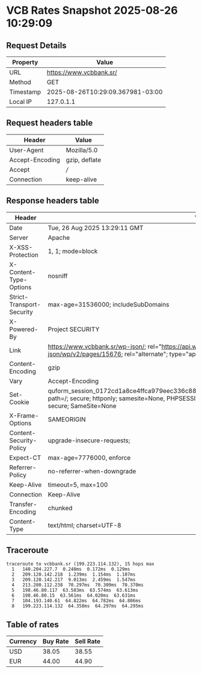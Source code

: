 # VCB Rates Snapshot 2025-08-26 10:29:09
## Request Details

| Property | Value |
|----------|-------|
| URL | https://www.vcbbank.sr/ |
| Method | GET |
| Timestamp | 2025-08-26T10:29:09.367981-03:00 |
| Local IP | 127.0.1.1 |
    
## Request headers table

| Header | Value |
|--------|-------|
| User-Agent | Mozilla/5.0 |
| Accept-Encoding | gzip, deflate |
| Accept | */* |
| Connection | keep-alive |

    
## Response headers table
| Header | Value |
|--------|-------|
| Date | Tue, 26 Aug 2025 13:29:11 GMT |
| Server | Apache |
| X-XSS-Protection | 1, 1; mode=block |
| X-Content-Type-Options | nosniff |
| Strict-Transport-Security | max-age=31536000; includeSubDomains |
| X-Powered-By | Project SECURITY |
| Link | <https://www.vcbbank.sr/wp-json/>; rel="https://api.w.org/", <https://www.vcbbank.sr/wp-json/wp/v2/pages/15676>; rel="alternate"; type="application/json", <https://www.vcbbank.sr/>; rel=shortlink |
| Content-Encoding | gzip |
| Vary | Accept-Encoding |
| Set-Cookie | quform_session_0172cd1a8ce4ffca979eec336c8836d5=kzksPXsSkmX5gqimgV6lIxiVDTuWo4IDsJdLpy1B; path=/; secure; httponly; samesite=None, PHPSESSID=9a5436d570aac9f5cef3361366ed79a1; path=/; secure; SameSite=None |
| X-Frame-Options | SAMEORIGIN |
| Content-Security-Policy | upgrade-insecure-requests; |
| Expect-CT | max-age=7776000, enforce |
| Referrer-Policy | no-referrer-when-downgrade |
| Keep-Alive | timeout=5, max=100 |
| Connection | Keep-Alive |
| Transfer-Encoding | chunked |
| Content-Type | text/html; charset=UTF-8 |

## Traceroute 

```
traceroute to vcbbank.sr (199.223.114.132), 15 hops max
  1   140.204.227.7  0.248ms  0.172ms  0.129ms 
  2   209.120.142.218  1.239ms  1.154ms  1.107ms 
  3   209.120.142.217  9.013ms  2.459ms  1.547ms 
  4   213.200.112.238  70.297ms  70.309ms  70.370ms 
  5   198.46.80.117  63.583ms  63.574ms  63.613ms 
  6   198.46.80.15  63.561ms  64.020ms  63.631ms 
  7   104.193.140.61  64.822ms  64.782ms  64.806ms 
  8   199.223.114.132  64.358ms  64.297ms  64.295ms 

```


## Table of rates

| Currency | Buy Rate | Sell Rate |
|----------|----------|-----------|
| USD | 38.05 | 38.55 |
| EUR | 44.00 | 44.90 |
